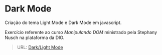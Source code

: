 # Dark Mode

Criação do tema Light Mode e Dark Mode em javascript.

Exercício referente ao curso *Manipulando DOM* ministrado pela Stephany Nusch na plataforma da DIO.

> URL: [Dark/Light Mode](https://mpoleto.github.io/farmxp-html-css-js/src/05-darkMode/index.html)